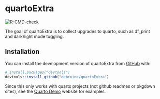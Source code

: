 
<!-- README.md is generated from README.Rmd. Please edit that file -->

# quartoExtra

<!-- badges: start -->

[![R-CMD-check](https://github.com/debruine/quartoExtra/workflows/R-CMD-check/badge.svg)](https://github.com/debruine/quartoExtra/actions)
<!-- badges: end -->

The goal of quartoExtra is to collect upgrades to quarto, such as
df_print and dark/light mode toggling.

## Installation

You can install the development version of quartoExtra from
[GitHub](https://github.com/) with:

``` r
# install.packages("devtools")
devtools::install_github("debruine/quartoExtra")
```

Since this only works with quarto projects (not github readmes or
pkgdown sites), see the [Quarto
Demo](https://debruine.github.io/quarto_demo) website for examples.

